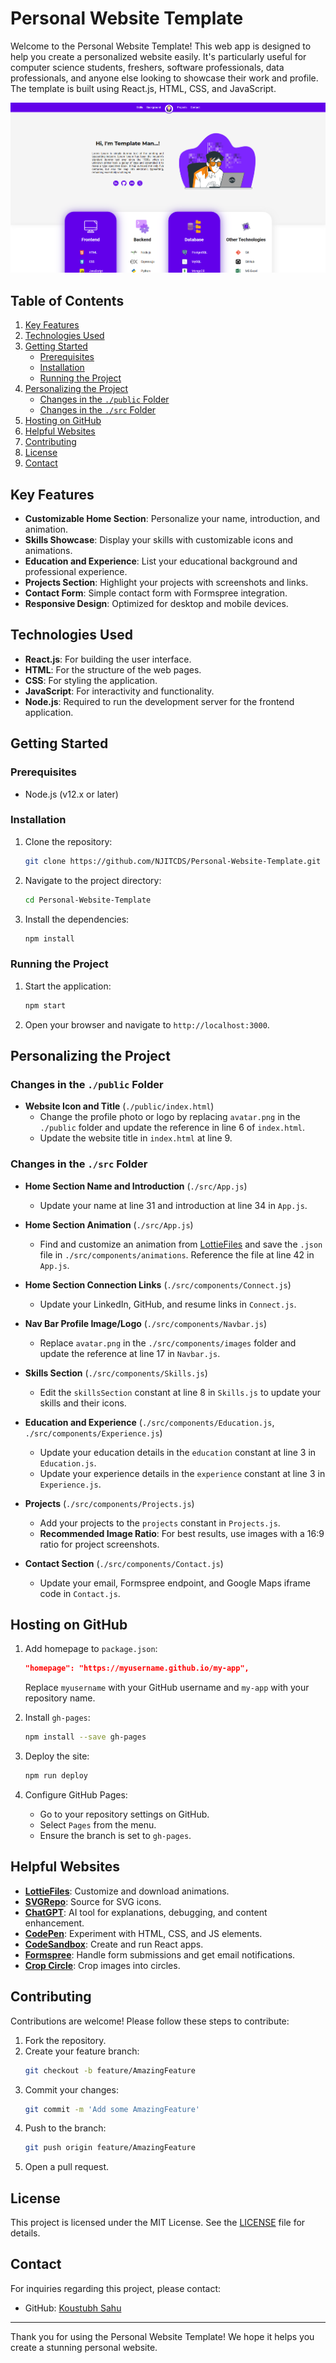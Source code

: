 # Personal Website Template

Welcome to the Personal Website Template! This web app is designed to help you create a personalized website easily. It's particularly useful for computer science students, freshers, software professionals, data professionals, and anyone else looking to showcase their work and profile. The template is built using React.js, HTML, CSS, and JavaScript.

![Personal Website Screenshot](./src/components/images/personal_website_template_ss.png)

## Table of Contents
1. [Key Features](#key-features)
2. [Technologies Used](#technologies-used)
3. [Getting Started](#getting-started)
    - [Prerequisites](#prerequisites)
    - [Installation](#installation)
    - [Running the Project](#running-the-project)
4. [Personalizing the Project](#personalizing-the-project)
    - [Changes in the `./public` Folder](#changes-in-the-public-folder)
    - [Changes in the `./src` Folder](#changes-in-the-src-folder)
5. [Hosting on GitHub](#hosting-on-github)
6. [Helpful Websites](#helpful-websites)
7. [Contributing](#contributing)
8. [License](#license)
9. [Contact](#contact)

## Key Features

- **Customizable Home Section**: Personalize your name, introduction, and animation.
- **Skills Showcase**: Display your skills with customizable icons and animations.
- **Education and Experience**: List your educational background and professional experience.
- **Projects Section**: Highlight your projects with screenshots and links.
- **Contact Form**: Simple contact form with Formspree integration.
- **Responsive Design**: Optimized for desktop and mobile devices.

## Technologies Used

- **React.js**: For building the user interface.
- **HTML**: For the structure of the web pages.
- **CSS**: For styling the application.
- **JavaScript**: For interactivity and functionality.
- **Node.js**: Required to run the development server for the frontend application.

## Getting Started

### Prerequisites

- Node.js (v12.x or later)

### Installation

1. Clone the repository:
    ```bash
    git clone https://github.com/NJITCDS/Personal-Website-Template.git
    ```
2. Navigate to the project directory:
    ```bash
    cd Personal-Website-Template
    ```
3. Install the dependencies:
    ```bash
    npm install
    ```

### Running the Project

1. Start the application:
    ```bash
    npm start
    ```
2. Open your browser and navigate to `http://localhost:3000`.

## Personalizing the Project

### Changes in the `./public` Folder

- **Website Icon and Title** (`./public/index.html`)
    - Change the profile photo or logo by replacing `avatar.png` in the `./public` folder and update the reference in line 6 of `index.html`.
    - Update the website title in `index.html` at line 9.

### Changes in the `./src` Folder

- **Home Section Name and Introduction** (`./src/App.js`)
    - Update your name at line 31 and introduction at line 34 in `App.js`.

- **Home Section Animation** (`./src/App.js`)
    - Find and customize an animation from [LottieFiles](https://lottiefiles.com/) and save the `.json` file in `./src/components/animations`. Reference the file at line 42 in `App.js`.

- **Home Section Connection Links** (`./src/components/Connect.js`)
    - Update your LinkedIn, GitHub, and resume links in `Connect.js`.

- **Nav Bar Profile Image/Logo** (`./src/components/Navbar.js`)
    - Replace `avatar.png` in the `./src/components/images` folder and update the reference at line 17 in `Navbar.js`.

- **Skills Section** (`./src/components/Skills.js`)
    - Edit the `skillsSection` constant at line 8 in `Skills.js` to update your skills and their icons.

- **Education and Experience** (`./src/components/Education.js`, `./src/components/Experience.js`)
    - Update your education details in the `education` constant at line 3 in `Education.js`.
    - Update your experience details in the `experience` constant at line 3 in `Experience.js`.

- **Projects** (`./src/components/Projects.js`)
    - Add your projects to the `projects` constant in `Projects.js`.
    - **Recommended Image Ratio**: For best results, use images with a 16:9 ratio for project screenshots.

- **Contact Section** (`./src/components/Contact.js`)
    - Update your email, Formspree endpoint, and Google Maps iframe code in `Contact.js`.

## Hosting on GitHub

1. Add homepage to `package.json`:
    ```json
    "homepage": "https://myusername.github.io/my-app",
    ```
    Replace `myusername` with your GitHub username and `my-app` with your repository name.

2. Install `gh-pages`:
    ```bash
    npm install --save gh-pages
    ```

3. Deploy the site:
    ```bash
    npm run deploy
    ```

4. Configure GitHub Pages:
    - Go to your repository settings on GitHub.
    - Select `Pages` from the menu.
    - Ensure the branch is set to `gh-pages`.

## Helpful Websites

- **[LottieFiles](https://lottiefiles.com/)**: Customize and download animations.
- **[SVGRepo](https://www.svgrepo.com/)**: Source for SVG icons.
- **[ChatGPT](https://chatgpt.com/)**: AI tool for explanations, debugging, and content enhancement.
- **[CodePen](https://codepen.io/)**: Experiment with HTML, CSS, and JS elements.
- **[CodeSandbox](https://codesandbox.io/)**: Create and run React apps.
- **[Formspree](https://formspree.io/)**: Handle form submissions and get email notifications.
- **[Crop Circle](https://crop-circle.imageonline.co/#circlecropresult)**: Crop images into circles.

## Contributing

Contributions are welcome! Please follow these steps to contribute:

1. Fork the repository.
2. Create your feature branch:
    ```bash
    git checkout -b feature/AmazingFeature
    ```
3. Commit your changes:
    ```bash
    git commit -m 'Add some AmazingFeature'
    ```
4. Push to the branch:
    ```bash
    git push origin feature/AmazingFeature
    ```
5. Open a pull request.

## License

This project is licensed under the MIT License. See the [LICENSE](LICENSE) file for details.

## Contact

For inquiries regarding this project, please contact:

- GitHub: [Koustubh Sahu](https://github.com/KoustubhSahu)

---

Thank you for using the Personal Website Template! We hope it helps you create a stunning personal website.
